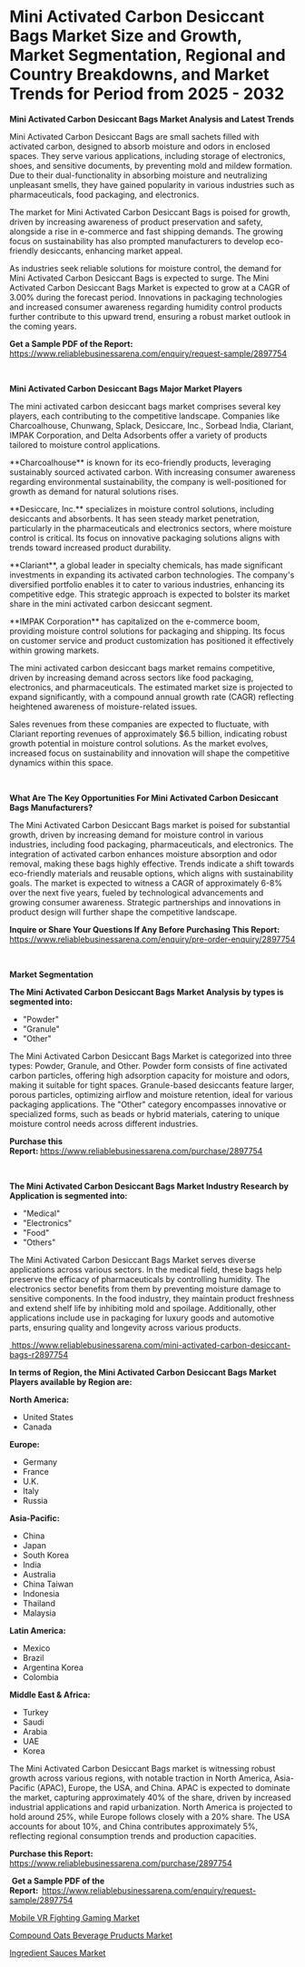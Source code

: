 <p><h1>Mini Activated Carbon Desiccant Bags Market Size and Growth, Market Segmentation, Regional and Country Breakdowns, and Market Trends for Period from 2025 -  2032</h1></p><p><strong>Mini Activated Carbon Desiccant Bags Market Analysis and Latest Trends</strong></p>
<p><p>Mini Activated Carbon Desiccant Bags are small sachets filled with activated carbon, designed to absorb moisture and odors in enclosed spaces. They serve various applications, including storage of electronics, shoes, and sensitive documents, by preventing mold and mildew formation. Due to their dual-functionality in absorbing moisture and neutralizing unpleasant smells, they have gained popularity in various industries such as pharmaceuticals, food packaging, and electronics.</p><p>The market for Mini Activated Carbon Desiccant Bags is poised for growth, driven by increasing awareness of product preservation and safety, alongside a rise in e-commerce and fast shipping demands. The growing focus on sustainability has also prompted manufacturers to develop eco-friendly desiccants, enhancing market appeal. </p><p>As industries seek reliable solutions for moisture control, the demand for Mini Activated Carbon Desiccant Bags is expected to surge. The Mini Activated Carbon Desiccant Bags Market is expected to grow at a CAGR of 3.00% during the forecast period. Innovations in packaging technologies and increased consumer awareness regarding humidity control products further contribute to this upward trend, ensuring a robust market outlook in the coming years.</p></p>
<p><strong>Get a Sample PDF of the Report:&nbsp;</strong> <a href="https://www.reliablebusinessarena.com/enquiry/request-sample/2897754?utm_campaign=1420&utm_medium=2&utm_source=Github&utm_content=ia&utm_term=15032025&utm_id=mini-activated-carbon-desiccant-bags">https://www.reliablebusinessarena.com/enquiry/request-sample/2897754</a></p>
<p>&nbsp;</p>
<p><strong>Mini Activated Carbon Desiccant Bags Major Market Players</strong></p>
<p><p>The mini activated carbon desiccant bags market comprises several key players, each contributing to the competitive landscape. Companies like Charcoalhouse, Chunwang, Splack, Desiccare, Inc., Sorbead India, Clariant, IMPAK Corporation, and Delta Adsorbents offer a variety of products tailored to moisture control applications.</p><p>**Charcoalhouse** is known for its eco-friendly products, leveraging sustainably sourced activated carbon. With increasing consumer awareness regarding environmental sustainability, the company is well-positioned for growth as demand for natural solutions rises.</p><p>**Desiccare, Inc.** specializes in moisture control solutions, including desiccants and absorbents. It has seen steady market penetration, particularly in the pharmaceuticals and electronics sectors, where moisture control is critical. Its focus on innovative packaging solutions aligns with trends toward increased product durability.</p><p>**Clariant**, a global leader in specialty chemicals, has made significant investments in expanding its activated carbon technologies. The company's diversified portfolio enables it to cater to various industries, enhancing its competitive edge. This strategic approach is expected to bolster its market share in the mini activated carbon desiccant segment.</p><p>**IMPAK Corporation** has capitalized on the e-commerce boom, providing moisture control solutions for packaging and shipping. Its focus on customer service and product customization has positioned it effectively within growing markets.</p><p>The mini activated carbon desiccant bags market remains competitive, driven by increasing demand across sectors like food packaging, electronics, and pharmaceuticals. The estimated market size is projected to expand significantly, with a compound annual growth rate (CAGR) reflecting heightened awareness of moisture-related issues.</p><p>Sales revenues from these companies are expected to fluctuate, with Clariant reporting revenues of approximately $6.5 billion, indicating robust growth potential in moisture control solutions. As the market evolves, increased focus on sustainability and innovation will shape the competitive dynamics within this space.</p></p>
<p>&nbsp;</p>
<p><strong>What Are The Key Opportunities For Mini Activated Carbon Desiccant Bags Manufacturers?</strong></p>
<p><p>The Mini Activated Carbon Desiccant Bags market is poised for substantial growth, driven by increasing demand for moisture control in various industries, including food packaging, pharmaceuticals, and electronics. The integration of activated carbon enhances moisture absorption and odor removal, making these bags highly effective. Trends indicate a shift towards eco-friendly materials and reusable options, which aligns with sustainability goals. The market is expected to witness a CAGR of approximately 6-8% over the next five years, fueled by technological advancements and growing consumer awareness. Strategic partnerships and innovations in product design will further shape the competitive landscape.</p></p>
<p><strong>Inquire or Share Your Questions If Any Before Purchasing This Report:</strong> <a href="https://www.reliablebusinessarena.com/enquiry/pre-order-enquiry/2897754?utm_campaign=1420&utm_medium=2&utm_source=Github&utm_content=ia&utm_term=15032025&utm_id=mini-activated-carbon-desiccant-bags">https://www.reliablebusinessarena.com/enquiry/pre-order-enquiry/2897754</a></p>
<p>&nbsp;</p>
<p><strong>Market Segmentation</strong></p>
<p><strong>The Mini Activated Carbon Desiccant Bags Market Analysis by types is segmented into:</strong></p>
<p><ul><li>"Powder"</li><li>"Granule"</li><li>"Other"</li></ul></p>
<p><p>The Mini Activated Carbon Desiccant Bags Market is categorized into three types: Powder, Granule, and Other. Powder form consists of fine activated carbon particles, offering high adsorption capacity for moisture and odors, making it suitable for tight spaces. Granule-based desiccants feature larger, porous particles, optimizing airflow and moisture retention, ideal for various packaging applications. The "Other" category encompasses innovative or specialized forms, such as beads or hybrid materials, catering to unique moisture control needs across different industries.</p></p>
<p><strong>Purchase this Report:&nbsp;</strong><a href="https://www.reliablebusinessarena.com/purchase/2897754?utm_campaign=1420&utm_medium=2&utm_source=Github&utm_content=ia&utm_term=15032025&utm_id=mini-activated-carbon-desiccant-bags">https://www.reliablebusinessarena.com/purchase/2897754</a></p>
<p>&nbsp;</p>
<p><strong>The Mini Activated Carbon Desiccant Bags Market Industry Research by Application is segmented into:</strong></p>
<p><ul><li>"Medical"</li><li>"Electronics"</li><li>"Food"</li><li>"Others"</li></ul></p>
<p><p>The Mini Activated Carbon Desiccant Bags Market serves diverse applications across various sectors. In the medical field, these bags help preserve the efficacy of pharmaceuticals by controlling humidity. The electronics sector benefits from them by preventing moisture damage to sensitive components. In the food industry, they maintain product freshness and extend shelf life by inhibiting mold and spoilage. Additionally, other applications include use in packaging for luxury goods and automotive parts, ensuring quality and longevity across various products.</p></p>
<p><a href="https://www.reliablebusinessarena.com/mini-activated-carbon-desiccant-bags-r2897754?utm_campaign=1420&utm_medium=2&utm_source=Github&utm_content=ia&utm_term=15032025&utm_id=mini-activated-carbon-desiccant-bags">&nbsp;https://www.reliablebusinessarena.com/mini-activated-carbon-desiccant-bags-r2897754</a></p>
<p><strong>In terms of Region, the Mini Activated Carbon Desiccant Bags Market Players available by Region are:</strong></p>
<p>
    <p> <strong> North America: </strong>
        <ul>
            <li>United States</li>
            <li>Canada</li>
        </ul>
        </p> 
    <p> <strong> Europe: </strong>
        <ul>
            <li>Germany</li>
            <li>France</li>
            <li>U.K.</li>
            <li>Italy</li>
            <li>Russia</li>
        </ul>
        </p> 
    <p> <strong> Asia-Pacific: </strong>
        <ul>
            <li>China</li>
            <li>Japan</li>
            <li>South Korea</li>
            <li>India</li>
            <li>Australia</li>
            <li>China Taiwan</li>
            <li>Indonesia</li>
            <li>Thailand</li>
            <li>Malaysia</li>
        </ul>
        </p> 
    <p> <strong> Latin America: </strong>
        <ul>
            <li>Mexico</li>
            <li>Brazil</li>
            <li>Argentina Korea</li>
            <li>Colombia</li>
        </ul>
        </p> 
    <p> <strong> Middle East & Africa: </strong>
        <ul>
            <li>Turkey</li>
            <li>Saudi</li>
            <li>Arabia</li>
            <li>UAE</li>
            <li>Korea</li>
        </ul>
    </p>
    </p>
<p><p>The Mini Activated Carbon Desiccant Bags market is witnessing robust growth across various regions, with notable traction in North America, Asia-Pacific (APAC), Europe, the USA, and China. APAC is expected to dominate the market, capturing approximately 40% of the share, driven by increased industrial applications and rapid urbanization. North America is projected to hold around 25%, while Europe follows closely with a 20% share. The USA accounts for about 10%, and China contributes approximately 5%, reflecting regional consumption trends and production capacities.</p></p>
<p><strong>Purchase this Report: </strong><a href="https://www.reliablebusinessarena.com/purchase/2897754?utm_campaign=1420&utm_medium=2&utm_source=Github&utm_content=ia&utm_term=15032025&utm_id=mini-activated-carbon-desiccant-bags">https://www.reliablebusinessarena.com/purchase/2897754</a></p>
<p>&nbsp;<strong>Get a Sample PDF of the Report:&nbsp;&nbsp;</strong><a href="https://www.reliablebusinessarena.com/enquiry/request-sample/2897754?utm_campaign=1420&utm_medium=2&utm_source=Github&utm_content=ia&utm_term=15032025&utm_id=mini-activated-carbon-desiccant-bags">https://www.reliablebusinessarena.com/enquiry/request-sample/2897754</a></p>
<p><strong></strong></p>
<p><p><a href="https://github.com/koskasislo39/Market-Research-Report-List-1/blob/main/mobile-vr-fighting-gaming-market.md?utm_campaign=1420&utm_medium=2&utm_source=Github&utm_content=ia&utm_term=15032025&utm_id=mini-activated-carbon-desiccant-bags">Mobile VR Fighting Gaming Market</a></p><p><a href="https://github.com/baetahassaz6/Market-Research-Report-List-1/blob/main/compound-oats-beverage-pruducts-market.md?utm_campaign=1420&utm_medium=2&utm_source=Github&utm_content=ia&utm_term=15032025&utm_id=mini-activated-carbon-desiccant-bags">Compound Oats Beverage Pruducts Market</a></p><p><a href="https://github.com/noppbebawy/Market-Research-Report-List-1/blob/main/ingredient-sauces-market.md?utm_campaign=1420&utm_medium=2&utm_source=Github&utm_content=ia&utm_term=15032025&utm_id=mini-activated-carbon-desiccant-bags">Ingredient Sauces Market</a></p></p>